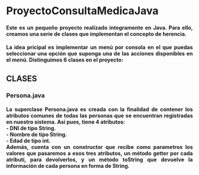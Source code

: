 <h1>ProyectoConsultaMedicaJava</h1>

<h4 align="justify">Este es un pequeño proyecto realizado íntegramente en Java. Para ello, creamos una serie de clases que implementan el concepto de herencia. 
</h4>
<h4 align="justify">La idea pricipal es implementar un menú por consola en el que puedas seleccionar una opción que suponga una de las acciones disponibles en el menú. Distinguimos 6 clases en el proyecto: 
</h4>
<h2>CLASES
</h2>
<h3>Persona.java
</h3>
<h4 align="justify">La superclase Persona.java es creada con la finalidad de contener los atributos comunes de todas las personas que se encuentran registradas en nuestro sistema. Así pues, tiene 4 atributos:</br> 
  - DNI de tipo String.</br>
  - Nombre de tipo String.</br>
  - Edad de tipo int.</br>
  Además, cuenta con un constructor que recibe como parametros los valores que pasaremos a esos tres atributos, un método getter por cada atributi, para devolverlos, y un método toString que devuelve la información de cada persona en forma de String. 
</h4>


